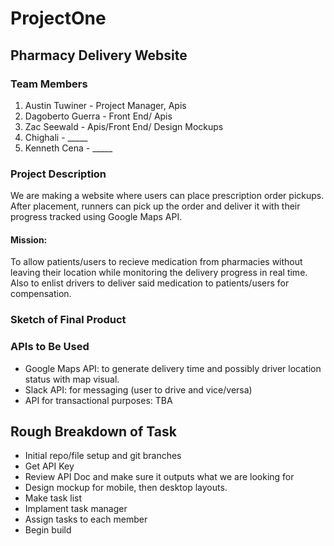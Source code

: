 # ProjectOne

## Pharmacy Delivery Website

### Team Members

1. Austin Tuwiner - Project Manager, Apis
2. Dagoberto Guerra - Front End/ Apis 
3. Zac Seewald - Apis/Front End/ Design Mockups
4. Chighali - _____
5. Kenneth Cena - _____

### Project Description

We are making a website where users can place prescription order pickups. After placement, runners can pick up the order and deliver it with their progress tracked using Google Maps API.

#### Mission: 

To allow patients/users to recieve medication from pharmacies without leaving their location while monitoring the delivery progress in real time. Also to enlist drivers to deliver said medication to patients/users for compensation. 

### Sketch of Final Product

### APIs to Be Used
- Google Maps API: to generate delivery time and possibly driver location status with map visual.
- Slack API: for messaging (user to drive and vice/versa)
- API for transactional purposes: TBA

## Rough Breakdown of Task
- Initial repo/file setup and git branches
- Get API Key
- Review API Doc and make sure it outputs what we are looking for
- Design mockup for mobile, then desktop layouts.
- Make task list
- Implament task manager
- Assign tasks to each member
- Begin build
